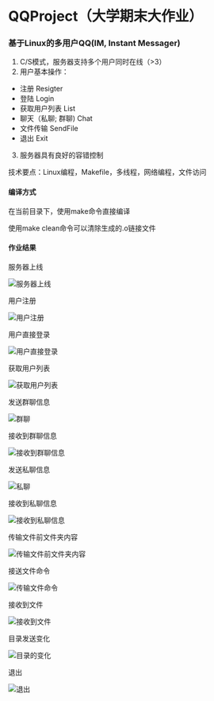 # QQProject（大学期末大作业）
### 基于Linux的多用户QQ(IM, Instant Messager)

1. C/S模式，服务器支持多个用户同时在线（>3）
2. 用户基本操作：
* 注册 Resigter
* 登陆 Login
* 获取用户列表 List
* 聊天（私聊; 群聊) Chat
* 文件传输 SendFile
* 退出 Exit
3. 服务器具有良好的容错控制



技术要点：Linux编程，Makefile，多线程，网络编程，文件访问



#### 编译方式

在当前目录下，使用make命令直接编译

使用make clean命令可以清除生成的.o链接文件



#### 作业结果

服务器上线

![服务器上线](D:\MyRepositories\QQProject\ScreenShot\服务器上线.png)

用户注册

![用户注册](https://github.com/666immortal/QQProject/blob/master/ScreenShot/用户注册.png)

用户直接登录

![用户直接登录](https://github.com/666immortal/QQProject/blob/master/ScreenShot/用户直接登录.png)

获取用户列表

![获取用户列表](https://github.com/666immortal/QQProject/blob/master/ScreenShot/获取用户列表.png)

发送群聊信息

![群聊](https://github.com/666immortal/QQProject/blob/master/ScreenShot/群聊.png)

接收到群聊信息

![接收到群聊信息](https://github.com/666immortal/QQProject/blob/master/ScreenShot/接收到群聊信息.png)

发送私聊信息

![私聊](https://github.com/666immortal/QQProject/blob/master/ScreenShot/私聊.png)

接收到私聊信息

![接收到私聊信息](https://github.com/666immortal/QQProject/blob/master/ScreenShot/接收到私聊信息.png)

传输文件前文件夹内容

![传输文件前文件夹内容](https://github.com/666immortal/QQProject/blob/master/ScreenShot/传输文件前文件夹内容.png)

接送文件命令

![传输文件命令](https://github.com/666immortal/QQProject/blob/master/ScreenShot/传输文件命令.png)

接收到文件

![接收到文件](https://github.com/666immortal/QQProject/blob/master/ScreenShot/接收到文件.png)

目录发送变化

![目录的变化](https://github.com/666immortal/QQProject/blob/master/ScreenShot/目录的变化.png)

退出

![退出](https://github.com/666immortal/QQProject/blob/master/ScreenShot/退出.png)

